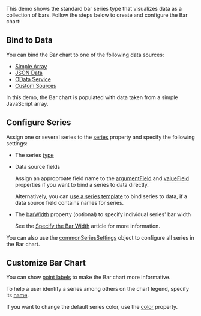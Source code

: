 This demo shows the standard bar series type that visualizes data as a collection of bars. Follow the steps below to create and configure the Bar chart:

## Bind to Data

You can bind the Bar chart to one of the following data sources: 

* [Simple Array](/Documentation/Guide/Data_Binding/Specify_a_Data_Source/Local_Array/)
* [JSON Data](/Documentation/Guide/Data_Binding/Specify_a_Data_Source/Read-Only_Data_in_JSON_Format/)
* [OData Service](/Documentation/Guide/Data_Binding/Specify_a_Data_Source/OData/)
* [Custom Sources](/Documentation/Guide/Data_Binding/Specify_a_Data_Source/Custom_Data_Sources/)

In this demo, the Bar chart is populated with data taken from a simple JavaScript array.

## Configure Series

Assign one or several series to the [series](/Documentation/ApiReference/UI_Components/dxChart/Configuration/series/) property and specify the following settings:

- The series [type](/Documentation/ApiReference/UI_Components/dxChart/Configuration/series/#type)

- Data source fields

   Assign an approproate field name to the [argumentField](/Documentation/ApiReference/UI_Components/dxChart/Configuration/series/#argumentField) and [valueField](/Documentation/ApiReference/UI_Components/dxChart/Configuration/series/#valueField) properties if you want to bind a series to data directly. 
 
  Alternatively, you can [use a series template](/Documentation/Guide/UI_Components/Chart/Data_Binding/Bind_Series_to_Data/#Using_a_Series_Template) to bind series to data, if a data source field contains names for series. 

- The [barWidth](/Documentation/ApiReference/UI_Components/dxChart/Configuration/series/#barWidth) property (optional) to specify individual series' bar width 
   
  See the [Specify the Bar Width](/Documentation/Guide/UI_Components/Chart/Series_Types/Bar_Series/#Specify_the_Bar_Width) article for more information.

You can also use the [commonSeriesSettings](Documentation/ApiReference/UI_Components/dxChart/Configuration/commonSeriesSettings/) object to configure all series in the Bar chart.

## Customize Bar Chart

You can show [point labels](/Documentation/Guide/UI_Components/Chart/Point_Labels/Overview/) to make the Bar chart more informative. 

To help a user identify a series among others on the chart legend, specify its [name](/Documentation/ApiReference/UI_Components/dxChart/Configuration/series/#name).

If you want to change the default series color, use the [color](/Documentation/ApiReference/UI_Components/dxChart/Configuration/series/#color) property. 
